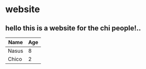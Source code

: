 # website


## hello this is a website for the **chi** people!..



|Name | Age|
|-----|----|
|Nasus| 8  |
|Chico| 2  |

